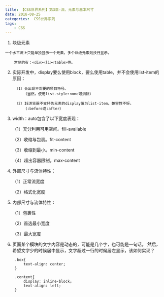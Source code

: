 ```yaml
---
title: 【CSS世界系列】第3章-流、元素与基本尺寸
date: 2018-08-25
categories:  CSS世界系列
tags:
    - CSS
---
```

1. 块级元素

<!--more-->

    一个水平流上只能单独显示一个元素，多个块级元素则换行显示。

        常见的有：<div><li><table>等。
    
2. 实际开发中，display要么使用block，要么使用table，并不会使用list-item的原因：

        （1）会出现不需要的项目符号。
            （当然，使用list-style:none可消除）

        （2）IE浏览器不支持伪元素的display值为list-item，兼容性不好。
            （:before或:after）
        
3. width：auto包含了以下宽度表现：

    （1）充分利用可用空间。fill-available

    （2）收缩与包裹。fit-content

    （3）收缩到最小。min-content

    （4）超出容器限制。max-content

4. 外部尺寸与流体特性：

    （1）正常流宽度

    （2）格式化宽度


5. 内部尺寸与流体特性：

    （1）包裹性

    （2）首选最小宽度

    （3）最大宽度

6. 页面某个模块的文字内容是动态的，可能是几个字，也可能是一句话，
然后，希望文字少的时候居中显示，文字超过一行的时候居左显示，该如何实现？

        .box{
            text-align: center;
        }

        .content{
            display: inline-block;
            text-align: left;
        }


